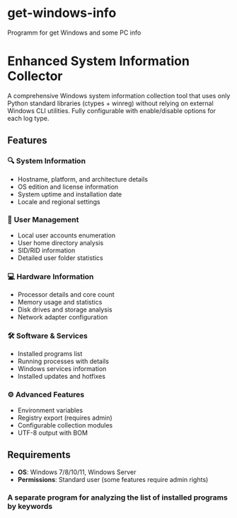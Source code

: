 # get-windows-info
Programm for get Windows and some PC info

# Enhanced System Information Collector

A comprehensive Windows system information collection tool that uses only Python standard libraries (ctypes + winreg) without relying on external Windows CLI utilities. Fully configurable with enable/disable options for each log type.

## Features

### 🔍 **System Information**
- Hostname, platform, and architecture details
- OS edition and license information
- System uptime and installation date
- Locale and regional settings

### 👥 **User Management**
- Local user accounts enumeration
- User home directory analysis
- SID/RID information
- Detailed user folder statistics

### 💻 **Hardware Information**
- Processor details and core count
- Memory usage and statistics
- Disk drives and storage analysis
- Network adapter configuration

### 🛠️ **Software & Services**
- Installed programs list
- Running processes with details
- Windows services information
- Installed updates and hotfixes

### ⚙️ **Advanced Features**
- Environment variables
- Registry export (requires admin)
- Configurable collection modules
- UTF-8 output with BOM

## Requirements
- **OS**: Windows 7/8/10/11, Windows Server
- **Permissions**: Standard user (some features require admin rights)

### A separate program for analyzing the list of installed programs by keywords
